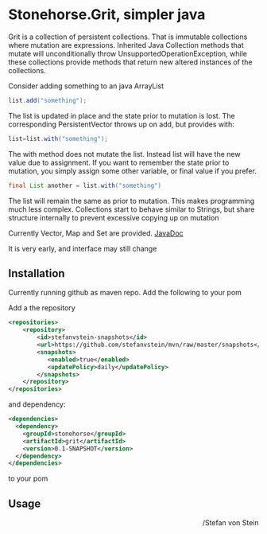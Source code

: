 # Stonehorse.Grit, simpler java

Grit is a collection of persistent collections. That is immutable collections where mutation are expressions. Inherited Java Collection methods that mutate will unconditionally throw UnsupportedOperationException, while these collections provide methods that return new altered instances of the collections.

Consider adding something to an java ArrayList
```java
list.add("something");
```
The list is updated in place and the state prior to mutation is lost. The corresponding PersistentVector throws up on add, but provides with:
```java
list=list.with("something");
```
The with method does not mutate the list. Instead list will have the new value due to assignment. If you want to remember the state prior to mutation, you simply assign some other variable, or final value if you prefer.
```java
final List another = list.with("something")
```
The list will remain the same as prior to mutation. This makes programming much less complex. Collections start to behave similar to Strings, but share structure internally to prevent excessive copying up on mutation

Currently Vector, Map and Set are provided. [JavaDoc](https://stefanvstein.github.io/stonehorse.grit/index.html)

It is very early, and interface may still change

## Installation

Currently running github as maven repo. Add the following to your pom

Add a the repository
```xml
<repositories>
    <repository>
        <id>stefanvstein-snapshots</id>
        <url>https://github.com/stefanvstein/mvn/raw/master/snapshots</url>
        <snapshots>
           <enabled>true</enabled>
           <updatePolicy>daily</updatePolicy>
        </snapshots>
    </repository>
</repositories>
```

and dependency:
```xml
<dependencies>
  <dependency>
    <groupId>stonehorse</groupId>
    <artifactId>grit</artifactId>
    <version>0.1-SNAPSHOT</version>
  </dependency>
</dependencies>
```
to your pom

## Usage


 <div align="right">
 /Stefan von Stein
</div> 

